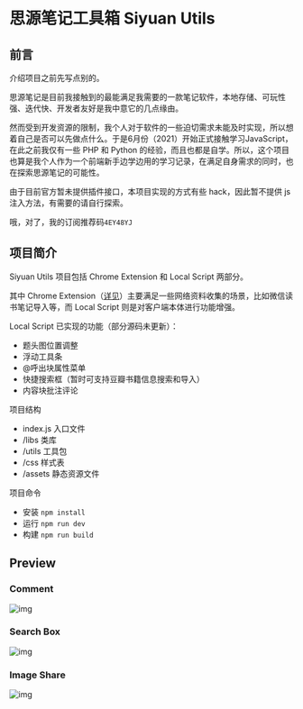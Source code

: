 # 思源笔记工具箱 Siyuan Utils 

## 前言
介绍项目之前先写点别的。

思源笔记是目前我接触到的最能满足我需要的一款笔记软件，本地存储、可玩性强、迭代快、开发者友好是我中意它的几点缘由。

然而受到开发资源的限制，我个人对于软件的一些迫切需求未能及时实现，所以想着自己是否可以先做点什么。于是6月份（2021）开始正式接触学习JavaScript，在此之前我仅有一些 PHP 和 Python 的经验，而且也都是自学。所以，这个项目也算是我个人作为一个前端新手边学边用的学习记录，在满足自身需求的同时，也在探索思源笔记的可能性。

由于目前官方暂未提供插件接口，本项目实现的方式有些 hack，因此暂不提供 js 注入方法，有需要的请自行探索。

哦，对了，我的订阅推荐码`4EY48YJ`

## 项目简介
Siyuan Utils 项目包括 Chrome Extension 和 Local Script 两部分。

其中 Chrome Extension（[详见](https://github.com/langzhou/siyuan-note/tree/main/chrome-extension)）主要满足一些网络资料收集的场景，比如微信读书笔记导入等，而 Local Script 则是对客户端本体进行功能增强。

Local Script 已实现的功能（部分源码未更新）：
- 题头图位置调整
- 浮动工具条
- @呼出块属性菜单
- 快捷搜索框（暂时可支持豆瓣书籍信息搜索和导入）
- 内容块批注评论

项目结构
- index.js 入口文件
- /libs 类库
- /utils 工具包
- /css 样式表
- /assets 静态资源文件

项目命令
- 安装 `npm install`
- 运行 `npm run dev`
- 构建 `npm run build`
## Preview

### Comment

![img](https://raw.githubusercontent.com/langzhou/siyuan-note/main/siyuan-utils/preview/comment-1.png)
### Search Box

![img](https://raw.githubusercontent.com/langzhou/siyuan-note/main/siyuan-utils/preview/searchbox-1.png)

### Image Share
![img](https://raw.githubusercontent.com/langzhou/siyuan-note/main/siyuan-utils/preview/image-share-1.png)
